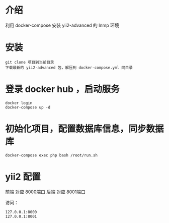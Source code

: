# 介绍

利用 docker-compose 安装 yii2-advanced 的 lnmp 环境

# 安装 

	git clone 项目到当前目录
    下载最新的 yii2-advanced 包，解压到 docker-compose.yml 同目录 

# 登录 docker hub ，启动服务

    docker login
    docker-compose up -d 

# 初始化项目，配置数据库信息，同步数据库

    docker-compose exec php bash /root/run.sh

# yii2 配置 

前端	对应 8000端口
后端	对应 8001端口

访问：

	127.0.0.1:8000
	127.0.0.1:8001


